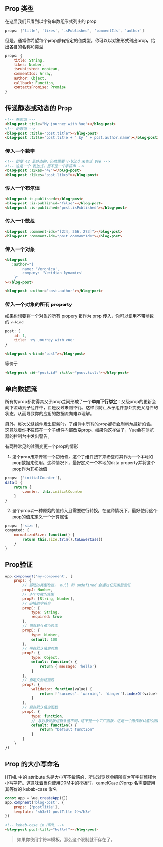 ## Prop 类型

在这里我们只看到以字符串数组形式列出的 prop

```javascript
props: ['title', 'likes', 'isPublished', 'commentIds', 'author']
```

但是，通常你希望每个prop都有指定的值类型。你可以以对象形式列出prop，给出各自的名称和类型

```javascript
props: {
    title: String,
    likes: Number,
    isPublished: Boolean,
    commentIds: Array,
    author: Object,
    callback: Function,
    contactsPromise: Promise
}
```



## 传递静态或动态的 Prop

```html
<!-- 静态值 -->
<blog-post title="My journey with Vue"></blog-post>
<!-- 动态值 -->
<blog-post :title="post.title"></blog-post>
<blog-post :title="post.title + ' by ' + post.author.name"></blog-post>
```

### 传入一个数字

```html
<!-- 即便 42 是静态的，仍然需要 v-bind 来告诉 Vue -->
<!-- 这是一个 表达式，而不是一个字符串 -->
<blog-post :likes="42"></blog-post>
<blog-post :likes="post.likes"></blog-post>
```

### 传入一个布尔值

```html
<blog-post is-published></blog-post>
<blog-post :is-published="false"></blog-post>
<blog-post :is-published="post.isPublished"></blog-post>
```

### 传入一个数组

```html
<blog-post :comment-ids="[234, 266, 273]"></blog-post>
<blog-post :comment-ids="post.commentIds"></blog-post>
```

### 传入一个对象

```html
<blog-post 
   :author="{
        name: 'Veronica',
        company: 'Veridian Dynamics'
    }"
></blog-post>

<blog-post :author="post.author"></blog-post>
```

### 传入一个对象的所有 property

如果你想要将一个对象的所有 propery 都作为 prop 传入，你可以使用不带参数的 `v-bind`

```javascript
post: {
    id: 1,
    title: 'My Journey with Vue'
}
```

```html
<blog-post v-bind="post"></blog-post>
```

等价于

```html
<blog-post :id="post.id" :title="post.title"></blog-post>
```



## 单向数据流

所有的prop都使得其父子prop之间形成了一个**单向下行绑定**：父级prop的更新会向下流动到子组件中，但是反过来则不行。这样会防止从子组件意外变更父组件的状态，从而导致你的应用的数据流向难以理解。

另外，每次父级组件发生更新时，子组件中所有的prop都将会刷新为最新的值。这意味着你**不**应该在一个子组件内部改变prop。如果你这样做了，Vue会在浏览器的控制台中发出警告。

有两种常见的试图变更一个prop的情形

1. 这个prop用来传递一个初始值，这个子组件接下来希望将其作为一个本地的prop数据来使用。这种情况下，最好定义一个本地的data property并将这个prop作为其初始值

```javascript
props: ['initialCounter'],
data() {
    return {
        counter: this.initialCounter
    }
}
```

2. 这个prop以一种原始的值传入且需要进行转换。在这种情况下，最好使用这个prop的值来定义一个计算属性

```javascript
props: ['size'],
computed: {
    normalizedSize: function() {
        return this.size.trim().toLowerCase()
    }
}
```

## Prop验证

```javascript
app.component('my-component', {
    props: {
        // 基础的类型检查， null 和 undefined 会通过任何类型验证
        propA: Number,
        // 多个可能的类型
        propB: [String, Number],
        // 必填的字符串
        propC: {
            type: String,
            required: true
        },
        // 带有默认值的数字
        propD: {
            type: Number,
            default: 100
        },
        // 带有默认值的对象
        propE: {
            type: Object,
            default: function() {
                return { message: 'hello'}
            }
        },
        // 自定义验证函数
        propF: {
            validator: function(value) {
                return ['success', 'warning', 'danger'].indexOf(value) !== -1
            }
        },
        // 具有默认值的函数
        propG: {
            type: function,
            // 与对象或数组默认值不同，这不是一个工厂函数，这是一个用作默认值的函数
            default: function() {
                return "Default function"
            }
        }
    }
})
```



## Prop 的大小写命名

HTML 中的 attribute 名是大小写不敏感的，所以浏览器会把所有大写字符解释为小写字符。这意味着当你使用DOM中的模板时，camelCase 的prop 名需要使用其等价的 kebab-case 命名

```javascript
const app = Vue.createApp({})
app.compnent('blog-post', {
    props: ['postTitle'],
    template: '<h3>{{ postTitle }}</h3>'
})
```

```html
<!-- kebab-case in HTML -->
<blog-post post-title="hello!"></blog-post>

```

> 如果你使用字符串模板，那么这个限制就不存在了。